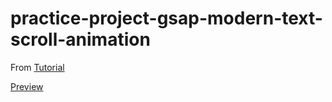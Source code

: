 # practice-project-gsap-modern-text-scroll-animation

From [Tutorial](https://www.youtube.com/watch?v=VeTwNnZUPlw)

[Preview](https://webbees-development.github.io/practice-project-gsap-modern-text-scroll-animation/)
